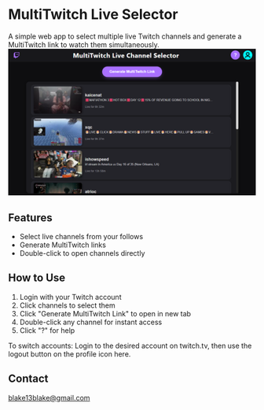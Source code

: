 # MultiTwitch Live Selector

A simple web app to select multiple live Twitch channels and generate a MultiTwitch link to watch them simultaneously.
![streams](streams.png)

## Features

- Select live channels from your follows
- Generate MultiTwitch links
- Double-click to open channels directly

## How to Use

1. Login with your Twitch account
2. Click channels to select them
3. Click "Generate MultiTwitch Link" to open in new tab
4. Double-click any channel for instant access
5. Click "?" for help

To switch accounts: Login to the desired account on twitch.tv, then use the logout button on the profile icon here.

## Contact

blake13blake@gmail.com
